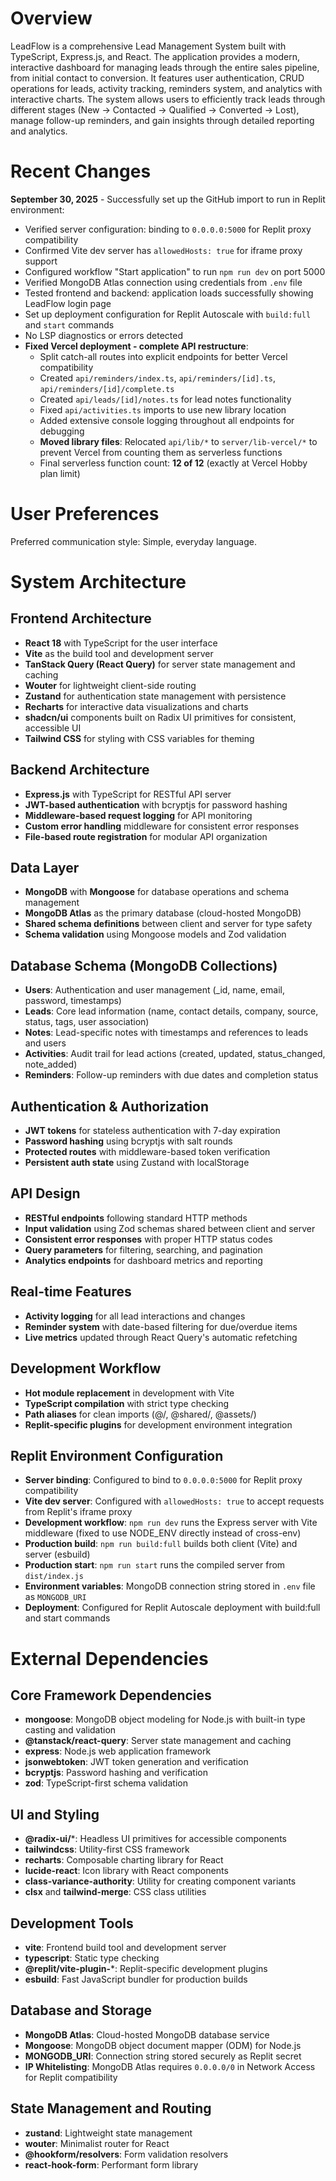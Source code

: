 # Overview

LeadFlow is a comprehensive Lead Management System built with TypeScript, Express.js, and React. The application provides a modern, interactive dashboard for managing leads through the entire sales pipeline, from initial contact to conversion. It features user authentication, CRUD operations for leads, activity tracking, reminders system, and analytics with interactive charts. The system allows users to efficiently track leads through different stages (New → Contacted → Qualified → Converted → Lost), manage follow-up reminders, and gain insights through detailed reporting and analytics.

# Recent Changes

**September 30, 2025** - Successfully set up the GitHub import to run in Replit environment:
- Verified server configuration: binding to `0.0.0.0:5000` for Replit proxy compatibility
- Confirmed Vite dev server has `allowedHosts: true` for iframe proxy support
- Configured workflow "Start application" to run `npm run dev` on port 5000
- Verified MongoDB Atlas connection using credentials from `.env` file
- Tested frontend and backend: application loads successfully showing LeadFlow login page
- Set up deployment configuration for Replit Autoscale with `build:full` and `start` commands
- No LSP diagnostics or errors detected
- **Fixed Vercel deployment - complete API restructure**:
  - Split catch-all routes into explicit endpoints for better Vercel compatibility
  - Created `api/reminders/index.ts`, `api/reminders/[id].ts`, `api/reminders/[id]/complete.ts`
  - Created `api/leads/[id]/notes.ts` for lead notes functionality
  - Fixed `api/activities.ts` imports to use new library location
  - Added extensive console logging throughout all endpoints for debugging
  - **Moved library files**: Relocated `api/lib/*` to `server/lib-vercel/*` to prevent Vercel from counting them as serverless functions
  - Final serverless function count: **12 of 12** (exactly at Vercel Hobby plan limit)

# User Preferences

Preferred communication style: Simple, everyday language.

# System Architecture

## Frontend Architecture
- **React 18** with TypeScript for the user interface
- **Vite** as the build tool and development server
- **TanStack Query (React Query)** for server state management and caching
- **Wouter** for lightweight client-side routing
- **Zustand** for authentication state management with persistence
- **Recharts** for interactive data visualizations and charts
- **shadcn/ui** components built on Radix UI primitives for consistent, accessible UI
- **Tailwind CSS** for styling with CSS variables for theming

## Backend Architecture
- **Express.js** with TypeScript for RESTful API server
- **JWT-based authentication** with bcryptjs for password hashing
- **Middleware-based request logging** for API monitoring
- **Custom error handling** middleware for consistent error responses
- **File-based route registration** for modular API organization

## Data Layer
- **MongoDB** with **Mongoose** for database operations and schema management
- **MongoDB Atlas** as the primary database (cloud-hosted MongoDB)
- **Shared schema definitions** between client and server for type safety
- **Schema validation** using Mongoose models and Zod validation

## Database Schema (MongoDB Collections)
- **Users**: Authentication and user management (_id, name, email, password, timestamps)
- **Leads**: Core lead information (name, contact details, company, source, status, tags, user association)
- **Notes**: Lead-specific notes with timestamps and references to leads and users
- **Activities**: Audit trail for lead actions (created, updated, status_changed, note_added)
- **Reminders**: Follow-up reminders with due dates and completion status

## Authentication & Authorization
- **JWT tokens** for stateless authentication with 7-day expiration
- **Password hashing** using bcryptjs with salt rounds
- **Protected routes** with middleware-based token verification
- **Persistent auth state** using Zustand with localStorage

## API Design
- **RESTful endpoints** following standard HTTP methods
- **Input validation** using Zod schemas shared between client and server
- **Consistent error responses** with proper HTTP status codes
- **Query parameters** for filtering, searching, and pagination
- **Analytics endpoints** for dashboard metrics and reporting

## Real-time Features
- **Activity logging** for all lead interactions and changes
- **Reminder system** with date-based filtering for due/overdue items
- **Live metrics** updated through React Query's automatic refetching

## Development Workflow
- **Hot module replacement** in development with Vite
- **TypeScript compilation** with strict type checking
- **Path aliases** for clean imports (@/, @shared/, @assets/)
- **Replit-specific plugins** for development environment integration

## Replit Environment Configuration
- **Server binding**: Configured to bind to `0.0.0.0:5000` for Replit proxy compatibility
- **Vite dev server**: Configured with `allowedHosts: true` to accept requests from Replit's iframe proxy
- **Development workflow**: `npm run dev` runs the Express server with Vite middleware (fixed to use NODE_ENV directly instead of cross-env)
- **Production build**: `npm run build:full` builds both client (Vite) and server (esbuild)
- **Production start**: `npm run start` runs the compiled server from `dist/index.js`
- **Environment variables**: MongoDB connection string stored in `.env` file as `MONGODB_URI`
- **Deployment**: Configured for Replit Autoscale deployment with build:full and start commands

# External Dependencies

## Core Framework Dependencies
- **mongoose**: MongoDB object modeling for Node.js with built-in type casting and validation
- **@tanstack/react-query**: Server state management and caching
- **express**: Node.js web application framework
- **jsonwebtoken**: JWT token generation and verification
- **bcryptjs**: Password hashing and verification
- **zod**: TypeScript-first schema validation

## UI and Styling
- **@radix-ui/***: Headless UI primitives for accessible components
- **tailwindcss**: Utility-first CSS framework
- **recharts**: Composable charting library for React
- **lucide-react**: Icon library with React components
- **class-variance-authority**: Utility for creating component variants
- **clsx** and **tailwind-merge**: CSS class utilities

## Development Tools
- **vite**: Frontend build tool and development server
- **typescript**: Static type checking
- **@replit/vite-plugin-***: Replit-specific development plugins
- **esbuild**: Fast JavaScript bundler for production builds

## Database and Storage
- **MongoDB Atlas**: Cloud-hosted MongoDB database service
- **Mongoose**: MongoDB object document mapper (ODM) for Node.js
- **MONGODB_URI**: Connection string stored securely as Replit secret
- **IP Whitelisting**: MongoDB Atlas requires `0.0.0.0/0` in Network Access for Replit compatibility

## State Management and Routing
- **zustand**: Lightweight state management
- **wouter**: Minimalist router for React
- **@hookform/resolvers**: Form validation resolvers
- **react-hook-form**: Performant form library